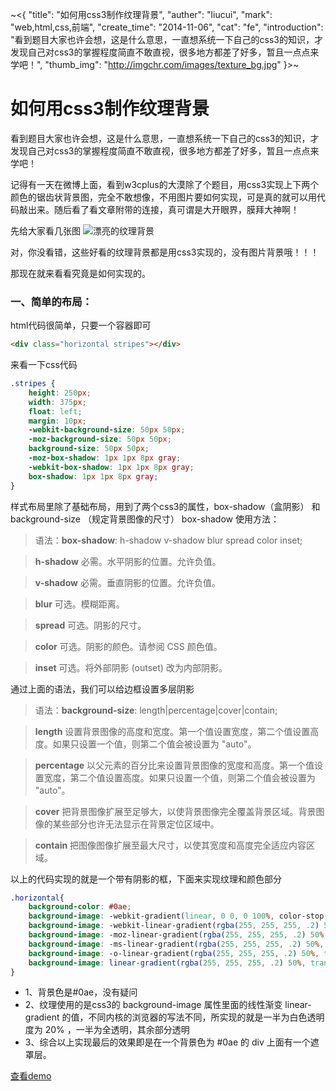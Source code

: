 ~<{
    "title": "如何用css3制作纹理背景",
    "auther": "liucui",
    "mark": "web,html,css,前端",
    "create_time": "2014-11-06",
    "cat": "fe",
    "introduction": "看到题目大家也许会想，这是什么意思，一直想系统一下自己的css3的知识，才发现自己对css3的掌握程度简直不敢直视，很多地方都差了好多，暂且一点点来学吧！",
    "thumb_img": "http://imgchr.com/images/texture_bg.jpg"
}>~

# 如何用css3制作纹理背景
看到题目大家也许会想，这是什么意思，一直想系统一下自己的css3的知识，才发现自己对css3的掌握程度简直不敢直视，很多地方都差了好多，暂且一点点来学吧！

记得有一天在微博上面，看到w3cplus的大漠除了个题目，用css3实现上下两个颜色的锯齿状背景图，完全不敢想像，不用图片要如何实现，可是真的就可以用代码敲出来。随后看了看文章附带的连接，真可谓是大开眼界，膜拜大神啊！

先给大家看几张图
![漂亮的纹理背景](http://imgchr.com/images/texture_bg.jpg)

对，你没看错，这些好看的纹理背景都是用css3实现的，没有图片背景哦！！！

那现在就来看看究竟是如何实现的。

### 一、简单的布局：
html代码很简单，只要一个容器即可
```html
<div class="horizontal stripes"></div>
```

来看一下css代码
``` css
.stripes {
	height: 250px;
	width: 375px;
	float: left;
	margin: 10px;
	-webkit-background-size: 50px 50px;
	-moz-background-size: 50px 50px;
	background-size: 50px 50px;
	-moz-box-shadow: 1px 1px 8px gray;
	-webkit-box-shadow: 1px 1px 8px gray;
	box-shadow: 1px 1px 8px gray;
}
```

样式布局里除了基础布局，用到了两个css3的属性，box-shadow（盒阴影） 和 background-size （规定背景图像的尺寸）
box-shadow 使用方法：
> 语法：**box-shadow**: h-shadow v-shadow blur spread color inset;

> **h-shadow** 必需。水平阴影的位置。允许负值。

> **v-shadow** 必需。垂直阴影的位置。允许负值。

> **blur** 可选。模糊距离。

> **spread** 可选。阴影的尺寸。

> **color** 可选。阴影的颜色。请参阅 CSS 颜色值。

> **inset** 可选。将外部阴影 (outset) 改为内部阴影。

通过上面的语法，我们可以给边框设置多层阴影

> 语法：**background-size**: length|percentage|cover|contain;

> **length** 设置背景图像的高度和宽度。第一个值设置宽度，第二个值设置高度。如果只设置一个值，则第二个值会被设置为 "auto"。

> **percentage** 以父元素的百分比来设置背景图像的宽度和高度。第一个值设置宽度，第二个值设置高度。如果只设置一个值，则第二个值会被设置为 "auto"。

> **cover** 把背景图像扩展至足够大，以使背景图像完全覆盖背景区域。背景图像的某些部分也许无法显示在背景定位区域中。

> **contain** 把图像图像扩展至最大尺寸，以使其宽度和高度完全适应内容区域。


以上的代码实现的就是一个带有阴影的框，下面来实现纹理和颜色部分

``` css
.horizontal{
	background-color: #0ae;
	background-image: -webkit-gradient(linear, 0 0, 0 100%, color-stop(.5, rgba(255, 255, 255, .2)), color-stop(.5, transparent), to(transparent));
	background-image: -webkit-linear-gradient(rgba(255, 255, 255, .2) 50%, transparent 50%, transparent);
	background-image: -moz-linear-gradient(rgba(255, 255, 255, .2) 50%, transparent 50%, transparent);
	background-image: -ms-linear-gradient(rgba(255, 255, 255, .2) 50%, transparent 50%, transparent);
	background-image: -o-linear-gradient(rgba(255, 255, 255, .2) 50%, transparent 50%, transparent);
	background-image: linear-gradient(rgba(255, 255, 255, .2) 50%, transparent 50%, transparent);
}
```

- 1、背景色是#0ae，没有疑问
- 2、纹理使用的是css3的 background-image 属性里面的线性渐变 linear-gradient 的值，不同内核的浏览器的写法不同，所实现的就是一半为白色透明度为 20% ，一半为全透明，其余部分透明
- 3、综合以上实现最后的效果即是在一个背景色为 #0ae 的 div 上面有一个遮罩层。

[查看demo](/fe/css3/css3_texture_background/index.html)